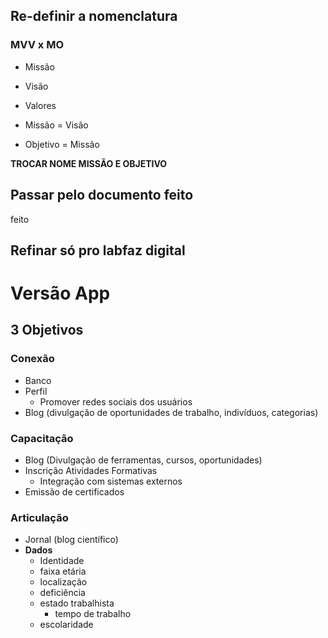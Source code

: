 ## Re-definir a nomenclatura
### MVV x MO
- Missão
- Visão
- Valores

- Missão = Visão
- Objetivo = Missão

**TROCAR NOME MISSÃO E OBJETIVO**

## Passar pelo documento feito
feito

## Refinar só pro labfaz digital

# Versão App
## 3 Objetivos
### Conexão
- Banco
- Perfil
	- Promover redes sociais dos usuários
- Blog (divulgação de oportunidades de trabalho, indivíduos, categorias)
### Capacitação
- Blog (Divulgação de ferramentas, cursos, oportunidades)
- Inscrição Atividades Formativas
	- Integração com sistemas externos
- Emissão de certificados
### Articulação
- Jornal (blog científico)
- **Dados**
	- Identidade
	- faixa etária
	- localização
	- deficiência
	- estado trabalhista
		- tempo de trabalho
	- escolaridade
